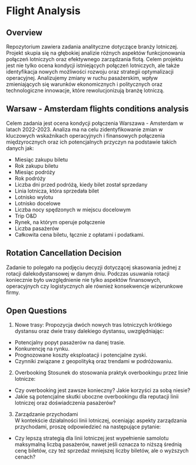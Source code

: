# Flight Analysis
## Overview
Repozytorium zawiera zadania analityczne dotyczące branży lotniczej. Projekt skupia się na głębokiej analizie różnych aspektów funkcjonowania połączeń lotniczych oraz efektywnego zarządzania flotą.
Celem projektu jest nie tylko ocena kondycji istniejących połączeń lotniczych, ale także identyfikacja nowych możliwości rozwoju oraz strategii optymalizacji operacyjnej.
Analizujemy zmiany w ruchu pasażerskim, wpływ zmieniających się warunków ekonomicznych i politycznych oraz technologiczne innowacje, które rewolucjonizują branżę lotniczą.

## Warsaw - Amsterdam flights conditions analysis
Celem zadania jest ocena kondycji połączenia Warszawa - Amsterdam w latach 2022-2023. Analiza ma na celu zidentyfikowanie zmian w kluczowych wskaźnikach operacyjnych i finansowych połączenia międzyrocznych oraz ich potencjalnych przyczyn
na podstawie takich danych jak: 
- Miesiąc zakupu biletu
- Rok zakupu biletu
- Miesiąc podróży
- Rok podróży
- Liczba dni przed podróżą, kiedy bilet został sprzedany
- Linia lotnicza, która sprzedała bilet
- Lotnisko wylotu
- Lotnisko docelowe
- Liczba nocy spędzonych w miejscu docelowym
- Trip O&D
- Rynek, na którym operuje połączenie
- Liczba pasażerów
- Całkowita cena biletu, łącznie z opłatami i podatkami.

## Rotation Cancellation Decision
Zadanie to polegało na podjęciu decyzji dotyczącej skasowania jednej z rotacji dalekodystansowej w danym dniu.
Podczas usuwania rotacji koniecznie było uwzględnienie nie tylko aspektów finansowych, operacyjnych czy logistycznych ale również konsekwencje wizerunkowe firmy.


## Open Questions
1. Nowe trasy:
Propozycja dwóch nowych tras lotniczych krótkiego dystansu oraz dwie trasy dalekiego dystansu, uwzględniając:															
* Potencjalny popyt pasażerów na danej trasie.															
* Konkurencję na rynku.															
* Prognozowane koszty eksploatacji i potencjalne zyski.															
* Czynniki związane z geopolityką oraz trendami w podróżowaniu.															
															
2. Overbooking
Stosunek do stosowania praktyk overbookingu przez linie lotnicze:													
* Czy overbooking jest zawsze konieczny? Jakie korzyści za sobą niesie?															
* Jakie są potencjalne skutki uboczne overbookingu dla reputacji linii lotniczej oraz doświadczenia pasażerów?															
															
3. Zarządzanie przychodami															
W kontekście działalności linii lotniczej, oceniając aspekty zarządzania przychodami, proszę odpowiedzieć na następujące pytanie:															
* Czy lepszą strategią dla linii lotniczej jest wypełnienie samolotu maksymalną liczbą pasażerów, nawet jeśli oznacza to niższą średnią cenę biletów, czy też sprzedaż mniejszej liczby biletów, ale o wyższych cenach?															
